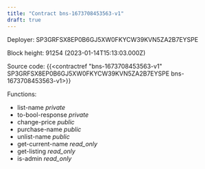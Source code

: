 ```yaml
---
title: "Contract bns-1673708453563-v1"
draft: true
---
```

Deployer: SP3GRFSX8EP0B6GJ5XW0FKYCW39KVN5ZA2B7EYSPE


 



Block height: 91254 (2023-01-14T15:13:03.000Z)

Source code: {{<contractref "bns-1673708453563-v1" SP3GRFSX8EP0B6GJ5XW0FKYCW39KVN5ZA2B7EYSPE bns-1673708453563-v1>}}

Functions:

* list-name _private_
* to-bool-response _private_
* change-price _public_
* purchase-name _public_
* unlist-name _public_
* get-current-name _read_only_
* get-listing _read_only_
* is-admin _read_only_

